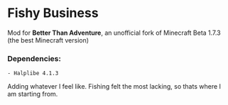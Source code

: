 # Fishy Business

Mod for **Better Than Adventure**, an unofficial fork of Minecraft Beta 1.7.3 (the best Minecraft version)

### Dependencies:

    - Halplibe 4.1.3

Adding whatever I feel like. Fishing felt the most lacking, so thats where I am
starting from.

